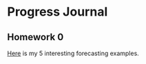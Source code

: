 
# Progress Journal
## Homework 0

[Here](https://htmlpreview.github.io/?https://github.com/BU-IE-360/spring20-miraymatur/blob/master/files/homework_0.html) is my 5 interesting forecasting examples.
